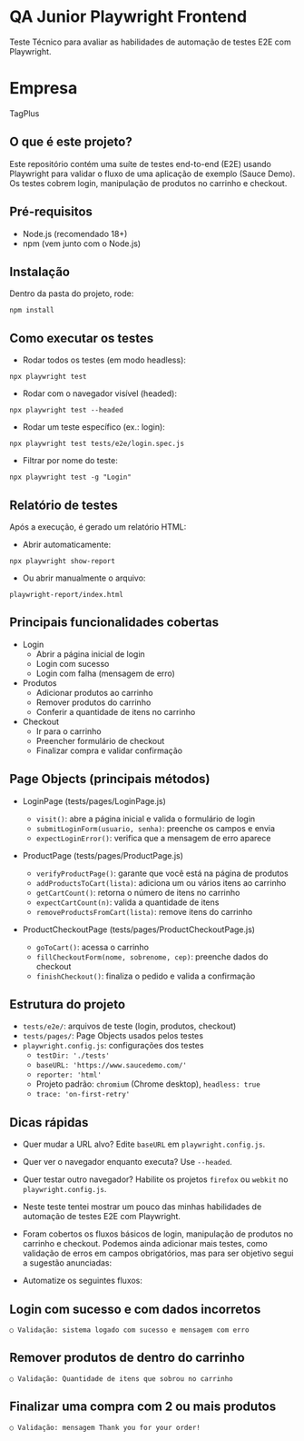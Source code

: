 # QA Junior Playwright Frontend

Teste Técnico para avaliar as habilidades de automação de testes E2E com Playwright.
# Empresa
TagPlus

## O que é este projeto?
Este repositório contém uma suíte de testes end-to-end (E2E) usando Playwright para validar o fluxo de uma aplicação de exemplo (Sauce Demo). Os testes cobrem login, manipulação de produtos no carrinho e checkout.

## Pré-requisitos
- Node.js (recomendado 18+)
- npm (vem junto com o Node.js)

## Instalação
Dentro da pasta do projeto, rode:

```
npm install
```

## Como executar os testes
- Rodar todos os testes (em modo headless):
```
npx playwright test
```

- Rodar com o navegador visível (headed):
```
npx playwright test --headed
```

- Rodar um teste específico (ex.: login):
```
npx playwright test tests/e2e/login.spec.js
```

- Filtrar por nome do teste:
```
npx playwright test -g "Login"
```

## Relatório de testes
Após a execução, é gerado um relatório HTML:
- Abrir automaticamente:
```
npx playwright show-report
```
- Ou abrir manualmente o arquivo:
```
playwright-report/index.html
```

## Principais funcionalidades cobertas
- Login
  - Abrir a página inicial de login
  - Login com sucesso
  - Login com falha (mensagem de erro)
- Produtos
  - Adicionar produtos ao carrinho
  - Remover produtos do carrinho
  - Conferir a quantidade de itens no carrinho
- Checkout
  - Ir para o carrinho
  - Preencher formulário de checkout
  - Finalizar compra e validar confirmação

## Page Objects (principais métodos)
- LoginPage (tests/pages/LoginPage.js)
  - `visit()`: abre a página inicial e valida o formulário de login
  - `submitLoginForm(usuario, senha)`: preenche os campos e envia
  - `expectLoginError()`: verifica que a mensagem de erro aparece

- ProductPage (tests/pages/ProductPage.js)
  - `verifyProductPage()`: garante que você está na página de produtos
  - `addProductsToCart(lista)`: adiciona um ou vários itens ao carrinho
  - `getCartCount()`: retorna o número de itens no carrinho
  - `expectCartCount(n)`: valida a quantidade de itens
  - `removeProductsFromCart(lista)`: remove itens do carrinho

- ProductCheckoutPage (tests/pages/ProductCheckoutPage.js)
  - `goToCart()`: acessa o carrinho
  - `fillCheckoutForm(nome, sobrenome, cep)`: preenche dados do checkout
  - `finishCheckout()`: finaliza o pedido e valida a confirmação

## Estrutura do projeto
- `tests/e2e/`: arquivos de teste (login, produtos, checkout)
- `tests/pages/`: Page Objects usados pelos testes
- `playwright.config.js`: configurações dos testes
  - `testDir: './tests'`
  - `baseURL: 'https://www.saucedemo.com/'`
  - `reporter: 'html'`
  - Projeto padrão: `chromium` (Chrome desktop), `headless: true`
  - `trace: 'on-first-retry'`

## Dicas rápidas
- Quer mudar a URL alvo? Edite `baseURL` em `playwright.config.js`.
- Quer ver o navegador enquanto executa? Use `--headed`.
- Quer testar outro navegador? Habilite os projetos `firefox` ou `webkit` no `playwright.config.js`.

- Neste teste tentei mostrar um pouco das minhas habilidades de automação de testes E2E com Playwright. 
- Foram cobertos os fluxos básicos de login, manipulação de produtos no carrinho e checkout. Podemos ainda 
    adicionar mais testes, como validação de erros em campos obrigatórios, mas para ser objetivo segui a sugestão anunciadas: 
    
- Automatize os seguintes fluxos:
## Login com sucesso e com dados incorretos
    ○ Validação: sistema logado com sucesso e mensagem com erro
## Remover produtos de dentro do carrinho
    ○ Validação: Quantidade de itens que sobrou no carrinho
## Finalizar uma compra com 2 ou mais produtos
    ○ Validação: mensagem Thank you for your order!
